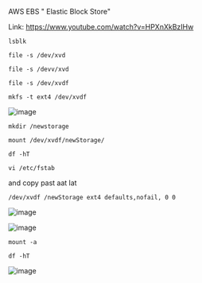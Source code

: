 AWS EBS " Elastic Block Store"

Link:
https://www.youtube.com/watch?v=HPXnXkBzIHw

```
lsblk
```

```
file -s /dev/xvd
```


```
file -s /devv/xvd
```



```
file -s /dev/xvdf
```

```
mkfs -t ext4 /dev/xvdf
```

![image](https://github.com/user-attachments/assets/32debf7d-34dc-469a-bc14-ba98a1b3ebe7)





```
mkdir /newstorage
```

```
mount /dev/xvdf/newStorage/
```

```
df -hT
```




```
vi /etc/fstab
```
and copy past aat lat
```
/dev/xvdf /newStorage ext4 defaults,nofail, 0 0
```

![image](https://github.com/user-attachments/assets/ea5a7ac2-b2d9-480b-8c5e-172cf23b1345)

![image](https://github.com/user-attachments/assets/8ce1a7a0-2e5a-4b06-91a2-a5d168d2b47e)


```
mount -a
```

```
df -hT
```
![image](https://github.com/user-attachments/assets/7b8d2a76-559b-4651-8b77-6f2b584c8f28)

 






